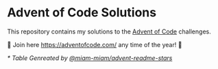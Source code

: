 # Advent of Code Solutions

This repository contains my solutions to the [Advent of Code](https://adventofcode.com/) challenges.

🎄 Join here https://adventofcode.com/ any time of the year! 🎄

<!--- advent_readme_stars table --->

*\* Table Genreated by [@miam-miam/advent-readme-stars](https://github.com/miam-miam/advent-readme-stars)*
